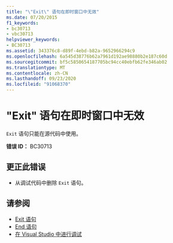 ```yaml
---
title: "\"Exit\" 语句在即时窗口中无效"
ms.date: 07/20/2015
f1_keywords:
- bc30713
- vbc30713
helpviewer_keywords:
- BC30713
ms.assetid: 343376c8-d89f-4ebd-b82a-9652966294c9
ms.openlocfilehash: 6a545d38776b62a7961d192ae98880b2e187c60d
ms.sourcegitcommit: bf5c5850654187705bc94cc40ebfb62fe346ab02
ms.translationtype: MT
ms.contentlocale: zh-CN
ms.lasthandoff: 09/23/2020
ms.locfileid: "91068370"
---
```

# <a name="exit-statements-are-not-valid-in-the-immediate-window"></a>"Exit" 语句在即时窗口中无效

`Exit` 语句只能在源代码中使用。  
  
 **错误 ID：** BC30713  
  
## <a name="to-correct-this-error"></a>更正此错误  
  
- 从调试代码中删除 `Exit` 语句。  
  
## <a name="see-also"></a>请参阅

- [Exit 语句](../language-reference/statements/exit-statement.md)
- [End 语句](../language-reference/statements/end-statement.md)
- [在 Visual Studio 中进行调试](/visualstudio/debugger/debugger-feature-tour)
